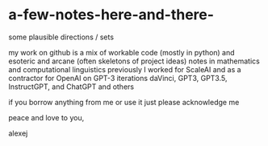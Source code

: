 # a-few-notes-here-and-there-
some plausible directions / sets 


my work on github is a mix of workable code (mostly in python) and esoteric and arcane (often skeletons of project ideas) notes in mathematics and computational linguistics 
previously I worked for ScaleAI and as a contractor for OpenAI on GPT-3 iterations daVinci, GPT3, GPT3.5, InstructGPT, and ChatGPT and others 


if you borrow anything from me or use it just please acknowledge me 

peace and love to you, 

alexej 
